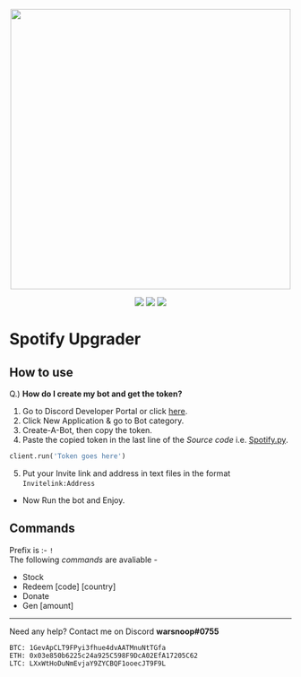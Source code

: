 <p align='center'>
<img src='https://i.ibb.co/qmcjkyh/Spotify-Upgrader-by-Warsnoop-banner.png' width=500></img>
</p>

<p align='center'>
<img src='https://img.shields.io/github/stars/WARSNOOP/SpotifyUpgrader'></img>
<a href="https://github.com/WARSNOOP/SpotifyUpgrader/archive/refs/tags/1.0.zip"><img src='https://img.shields.io/badge/Click-To%20Download-success'></img></a>
<img src = 'https://img.shields.io/badge/Made%20By-Warsnoop-important'></img>
</p>

# Spotify Upgrader

## How to use

Q.) <b>How do I create my bot and get the token?</b>

1. Go to Discord Developer Portal or click [here](https://discordapp.com/developers/applications/).
2. Click New Application & go to Bot category.
3. Create-A-Bot, then copy the token.
4. Paste the copied token in the last line of the <i>Source code</i> i.e. [Spotify.py](https://github.com/WARSNOOP/SpotifyUpgrader/blob/main/src/Spotify.py).

```python
client.run('Token goes here')
```

5. Put your Invite link and address in text files in the format `Invitelink:Address`

- Now Run the bot and Enjoy.

## Commands

Prefix is :- `!` <br>
The following <i>commands</i> are avaliable -

- Stock
- Redeem [code] [country]
- Donate
- Gen [amount]

---

Need any help? Contact me on Discord <b>warsnoop#0755</b><br />

```
BTC: 1GevApCLT9FPyi3fhue4dvAATMnuNtTGfa
ETH: 0x03e850b6225c24a925C598F9DcA02EfA17205C62
LTC: LXxWtHoDuNmEvjaY9ZYCBQF1ooecJT9F9L
```
